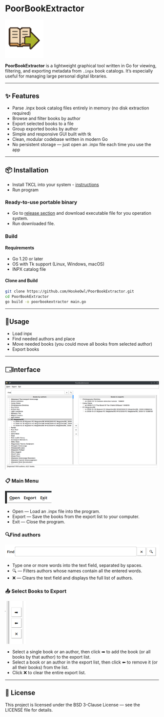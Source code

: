 # PoorBookExtractor

![Icon](doc/ico_125_125.png)

**PoorBookExtractor** is a lightweight graphical tool written in Go for viewing, filtering, and exporting metadata from `.inpx` book catalogs. It’s especially useful for managing large personal digital libraries.


---

## ✨ Features

- Parse .inpx book catalog files entirely in memory (no disk extraction required)
- Browse and filter books by author
- Export selected books to a file
- Group exported books by author
- Simple and responsive GUI built with tk
- Clean, modular codebase written in modern Go
- No persistent storage — just open an .inpx file each time you use the app


---

## 📦 Installation

- Install TKCL into your system - [instructions](TKCL-README.md)
- Run program

### Ready-to-use portable binary

- Go to [release section](https://github.com/HoskeOwl/PoorBookExtractor/releases) and download executable file for you operation system.
- Run downloaded file.

### Build

#### Requirements

- Go 1.20 or later
- OS with Tk support (Linux, Windows, macOS)
- INPX catalog file

#### Clone and Build

```bash
git clone https://github.com/HoskeOwl/PoorBookExtractor.git
cd PoorBookExtractor
go build -o poorbookextractor main.go
```
--- 

## 📂Usage

- Load inpx
- Find needed authors and place
- Move needed books (you could move all books from selected author)
- Export books

--- 

## 🗔Interface

![main window](doc/main_window.png)

### 📋 Main Menu

![menu](doc/menu.png)
- Open — Load an .inpx file into the program.
- Export — Save the books from the export list to your computer.
- Exit — Close the program.

### 🔍Find authors

![find](doc/find.png)
- Type one or more words into the text field, separated by spaces.
- 🔍 — Filters authors whose names contain all the entered words.
- ❌ — Clears the text field and displays the full list of authors.
 

 ### 📤 Select Books to Export

![move](doc/move.png)

- Select a single book or an author, then click ➡ to add the book (or all books by that author) to the export list.
- Select a book or an author in the export list, then click ⬅ to remove it (or all their books) from the list.
- Click ❌ to clear the entire export list.

---

## 📜 License

This project is licensed under the BSD 3-Clause License — see the LICENSE file for details.
